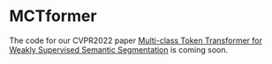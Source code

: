 # MCTformer
The code for our CVPR2022 paper [Multi-class Token Transformer for Weakly Supervised Semantic Segmentation](https://arxiv.org/abs/2203.02891) is coming soon.
